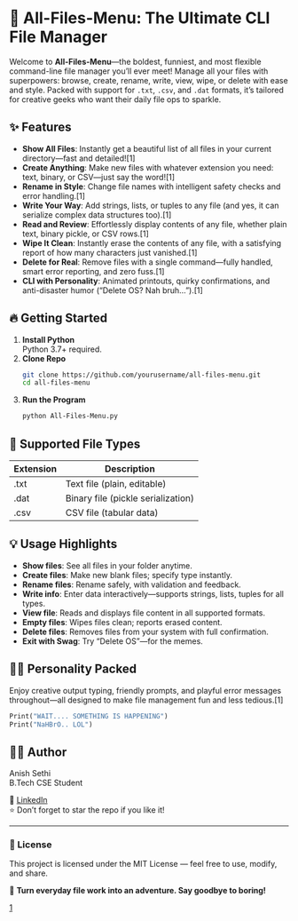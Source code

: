 # 🚀 All-Files-Menu: The Ultimate CLI File Manager

Welcome to **All-Files-Menu**—the boldest, funniest, and most flexible command-line file manager you’ll ever meet! Manage all your files with superpowers: browse, create, rename, write, view, wipe, or delete with ease and style. Packed with support for `.txt`, `.csv`, and `.dat` formats, it’s tailored for creative geeks who want their daily file ops to sparkle.

## ✨ Features

- **Show All Files**: Instantly get a beautiful list of all files in your current directory—fast and detailed![1]
- **Create Anything**: Make new files with whatever extension you need: text, binary, or CSV—just say the word![1]
- **Rename in Style**: Change file names with intelligent safety checks and error handling.[1]
- **Write Your Way**: Add strings, lists, or tuples to any file (and yes, it can serialize complex data structures too).[1]
- **Read and Review**: Effortlessly display contents of any file, whether plain text, binary pickle, or CSV rows.[1]
- **Wipe It Clean**: Instantly erase the contents of any file, with a satisfying report of how many characters just vanished.[1]
- **Delete for Real**: Remove files with a single command—fully handled, smart error reporting, and zero fuss.[1]
- **CLI with Personality**: Animated printouts, quirky confirmations, and anti-disaster humor (“Delete OS? Nah bruh…”).[1]

## 🔥 Getting Started

1. **Install Python**  
   Python 3.7+ required.
2. **Clone Repo**  
   ```bash
   git clone https://github.com/yourusername/all-files-menu.git
   cd all-files-menu
   ```
3. **Run the Program**  
   ```bash
   python All-Files-Menu.py
   ```

## 🤖 Supported File Types

| Extension | Description              |
|-----------|-------------------------|
| .txt      | Text file (plain, editable) |
| .dat      | Binary file (pickle serialization) |
| .csv      | CSV file (tabular data)  |

## 💡 Usage Highlights

- **Show files**: See all files in your folder anytime.
- **Create files**: Make new blank files; specify type instantly.
- **Rename files**: Rename safely, with validation and feedback.
- **Write info**: Enter data interactively—supports strings, lists, tuples for all types.
- **View file**: Reads and displays file content in all supported formats.
- **Empty files**: Wipes files clean; reports erased content.
- **Delete files**: Removes files from your system with full confirmation.
- **Exit with Swag**: Try “Delete OS”—for the memes.

## 🦸‍♂️ Personality Packed

Enjoy creative output typing, friendly prompts, and playful error messages throughout—all designed to make file management fun and less tedious.[1]

```python
Print("WAIT.... SOMETHING IS HAPPENING")
Print("NaHBrO.. LOL")
```

## 🧑‍💻 Author

Anish Sethi  
B.Tech CSE Student  

💼 [LinkedIn](https://www.linkedin.com/in/anish-sethi-dtu-cse/)  
⭐ Don’t forget to star the repo if you like it!  

---

### 🪪 License
This project is licensed under the MIT License — feel free to use, modify, and share.

🎉 **Turn everyday file work into an adventure. Say goodbye to boring!**

[1](https://ppl-ai-file-upload.s3.amazonaws.com/web/direct-files/attachments/100271105/02870284-00dd-4d18-bf52-5943e5ab49e8/All-Files-Menu.py)
